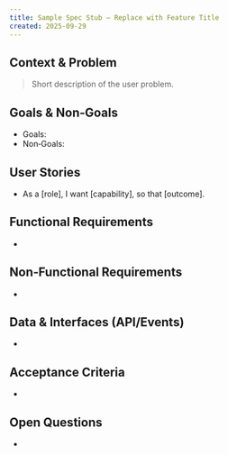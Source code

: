 ```yaml
---
title: Sample Spec Stub — Replace with Feature Title
created: 2025-09-29
---
```


## Context & Problem

> Short description of the user problem.

## Goals & Non‑Goals

- Goals: 
- Non‑Goals: 

## User Stories

- As a [role], I want [capability], so that [outcome].

## Functional Requirements

- 

## Non‑Functional Requirements

- 

## Data & Interfaces (API/Events)

- 

## Acceptance Criteria

- 

## Open Questions

- 


